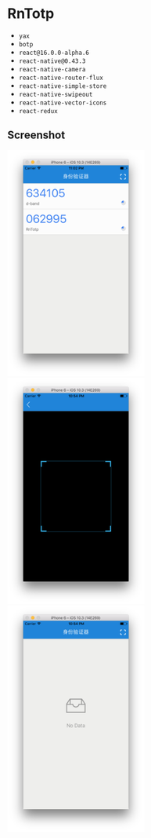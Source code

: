RnTotp
======

- `yax`
- `botp`
- `react@16.0.0-alpha.6`
- `react-native@0.43.3`
- `react-native-camera`
- `react-native-router-flux`
- `react-native-simple-store`
- `react-native-swipeout`
- `react-native-vector-icons`
- `react-redux`

## Screenshot

<img src="./screenshot/image-1.png" width="280"><img src="./screenshot/image-2.png" width="280"><img src="./screenshot/image-3.png" width="280">